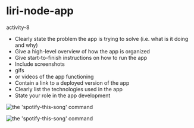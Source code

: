 # liri-node-app
activity-8
* Clearly state the problem the app is trying to solve (i.e. what is it doing and why)
* Give a high-level overview of how the app is organized
* Give start-to-finish instructions on how to run the app
* Include screenshots
* gifs
* or videos of the app functioning
* Contain a link to a deployed version of the app
* Clearly list the technologies used in the app
* State your role in the app development

![the 'spotify-this-song' command](https://media.giphy.com/media/Y2hvAPdKuNCGwB26lk/giphy.gif)

![the 'spotify-this-song' command](https://giphy.com/gifs/Y2hvAPdKuNCGwB26lk/html5)
